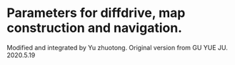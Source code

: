 # Parameters for diffdrive, map construction and navigation.
Modified and integrated by Yu zhuotong. Original version from GU YUE JU.
2020.5.19
